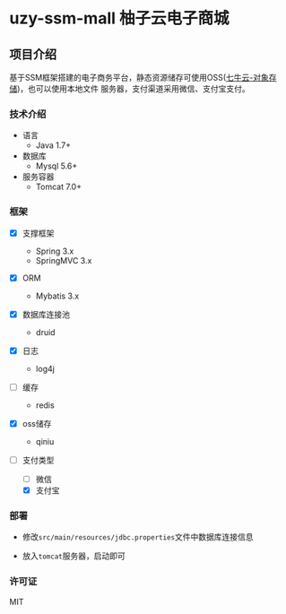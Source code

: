 # uzy-ssm-mall 柚子云电子商城
## 项目介绍
基于SSM框架搭建的电子商务平台，静态资源储存可使用OSS([七牛云-对象存储](https://www.qiniu.com/products/kodo))，也可以使用本地文件
服务器，支付渠道采用微信、支付宝支付。

### 技术介绍
- 语言
    - Java 1.7+
- 数据库
    - Mysql 5.6+
- 服务容器
    - Tomcat 7.0+
    
### 框架
- [x] 支撑框架
    - Spring 3.x
    - SpringMVC 3.x
    
- [x] ORM
    - Mybatis 3.x
    
- [x] 数据库连接池
    - druid
    
- [x] 日志
    - log4j
    
- [ ] 缓存
    - redis
    
- [x] oss储存
    - qiniu
    
- [ ] 支付类型
    - [ ] 微信
    - [x] 支付宝 

### 部署
- 修改`src/main/resources/jdbc.properties`文件中数据库连接信息

- 放入`tomcat`服务器，启动即可

### 许可证

MIT